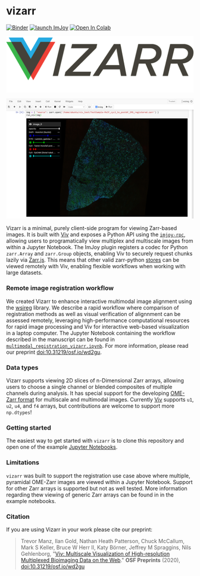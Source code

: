# vizarr
[![Binder](https://mybinder.org/badge_logo.svg)](https://mybinder.org/v2/gh/hms-dbmi/vizarr/master?filepath=example%2Fgetting_started.ipynb)
[![launch ImJoy](https://imjoy.io/static/badge/launch-imjoy-badge.svg)](https://imjoy.io/#/app?workspace=vizarr&plugin=https://github.com/hms-dbmi/vizarr/blob/master/example/VizarrDemo.imjoy.html)
[![Open In Colab](https://colab.research.google.com/assets/colab-badge.svg)](https://colab.research.google.com/github/hms-dbmi/vizarr/blob/master/example/mandelbrot.ipynb)

<p align="center">
  <img src="./logo.png" alt="Vizarr">
</p>

![Multiscale OME-Zarr in Jupyter Notebook with Vizarr](/screenshot.png)

Vizarr is a minimal, purely client-side program for viewing Zarr-based images. It is built with 
[Viv](https://github.com/hms-dbmi/viv) and exposes a Python API using the 
[`imjoy-rpc`](https://github.com/imjoy-team/imjoy-rpc), allowing users to programatically view multiplex 
and multiscale images from within a Jupyter Notebook. The ImJoy plugin registers a codec for Python 
`zarr.Array` and `zarr.Group` objects, enabling Viv to securely request chunks lazily via 
[Zarr.js](https://github.com/gzuidhof/zarr.js/). This means that other valid zarr-python 
[stores](https://zarr.readthedocs.io/en/stable/api/storage.html) can be viewed remotely with Viv, 
enabling flexible workflows when working with large datasets.

### Remote image registration workflow
We created Vizarr to enhance interactive multimodal image alignment using the 
[wsireg](https://github.com/NHPatterson/wsireg) library. We describe a rapid workflow where
comparison of registration methods as well as visual verification of alignnment can be assessed 
remotely, leveraging high-performance computational resources for rapid image processing and 
Viv for interactive web-based visualization in a laptop computer. The Jupyter Notebook containing 
the workflow described in the manuscript can be found in [`multimodal_registration_vizarr.ipynb`](multimodal_registration_vizarr.ipynb).
For more information, please read our preprint [doi:10.31219/osf.io/wd2gu](https://doi.org/10.31219/osf.io/wd2gu).

### Data types
Vizarr supports viewing 2D slices of n-Dimensional Zarr arrays, allowing users to choose 
a single channel or blended composites of multiple channels during analysis. It has special support 
for the developing [OME-Zarr format](https://github.com/ome/omero-ms-zarr/blob/master/spec.md)
for multiscale and multimodal images. Currently [Viv](https://github.com/hms-dbmi/viv) supports 
`u1`, `u2`, `u4`, and `f4` arrays, but contributions are welcome to support more `np.dtypes`!

### Getting started 
The easiest way to get started with `vizarr` is to clone this repository and open one of 
the example [Jupyter Notebooks](example/).

### Limitations
`vizarr` was built to support the registration use case above where multiple, pyramidal OME-Zarr images
are viewed within a Jupyter Notebook. Support for other Zarr arrays is supported but not as well tested. 
More information regarding thew viewing of generic Zarr arrays can be found in in the example notebooks.

### Citation
If you are using Vizarr in your work please cite our preprint:

> Trevor Manz, Ilan Gold, Nathan Heath Patterson, Chuck McCallum, Mark S Keller, Bruce W Herr II, Katy Börner, Jeffrey M Spraggins, Nils Gehlenborg, "[Viv: Multiscale Visualization of High-resolution Multiplexed Bioimaging Data on the Web](https://osf.io/wd2gu/)." **OSF Preprints** (2020), [doi:10.31219/osf.io/wd2gu](https://doi.org/10.31219/osf.io/wd2gu)

